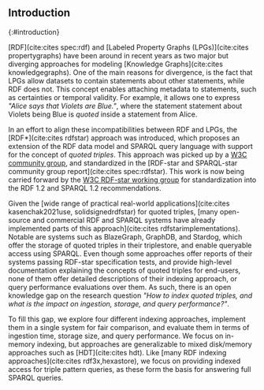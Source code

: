 ## Introduction
{:#introduction}

[RDF](cite:cites spec:rdf) and [Labeled Property Graphs (LPGs)](cite:cites propertygraphs) have been around in recent years
as two major but diverging approaches for modeling [Knowledge Graphs](cite:cites knowledgegraphs).
One of the main reasons for divergence, is the fact that LPGs allow datasets to contain statements about other statements, while RDF does not.
This concept enables attaching metadata to statements, such as certainties or temporal validity.
For example, it allows one to express _"Alice says that Violets are Blue."_,
where the statement statement about Violets being Blue is *quoted* inside a statement from Alice.

In an effort to align these incompatibilities between RDF and LPGs,
the [RDF\*](cite:cites rdfstar) approach was introduced,
which proposes an extension of the RDF data model and SPARQL query language with support for the concept of *quoted triples*.
This approach was picked up by a [W3C community group](https://w3c.github.io/rdf-star/),
and standardized in the [RDF-star and SPARQL-star community group report](cite:cites spec:rdfstar).
This work is now being carried forward by the [W3C RDF-star working group](https://www.w3.org/groups/wg/rdf-star/)
for standardization into the RDF 1.2 and SPARQL 1.2 recommendations.

Given the [wide range of practical real-world applications](cite:cites kasenchak2021use, solidsignedrdfstar) for quoted triples,
[many open-source and commercial RDF and SPARQL systems have already implemented parts of this approach](cite:cites rdfstarimplementations).
Notable are systems such as BlazeGraph, GraphDB, and Stardog,
which offer the storage of quoted triples in their triplestore, and enable queryable access using SPARQL.
Even though some approaches offer reports of their systems passing RDF-star specification tests,
and provide high-level documentation explaining the concepts of quoted triples for end-users,
none of them offer detailed descriptions of their indexing approach,
or query performance evaluations over them.
As such, there is an open knowledge gap on the research question
*"How to index quoted triples, and what is the impact on ingestion, storage, and query performance?"*.

To fill this gap, we explore four different indexing approaches,
implement them in a single system for fair comparison,
and evaluate them in terms of ingestion time, storage size, and query performance.
We focus on in-memory indexing, but approaches are generalizable to mixed disk/memory approaches such as [HDT](cite:cites hdt).
Like [many RDF indexing approaches](cite:cites rdf3x,hexastore),
we focus on providing indexed access for triple pattern queries,
as these form the basis for answering full SPARQL queries.

